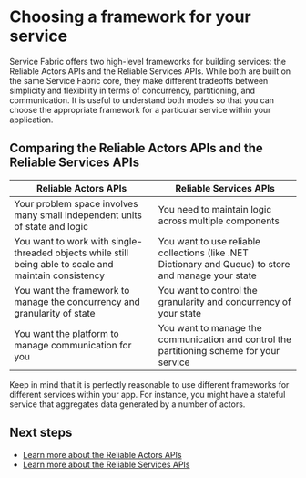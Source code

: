<properties
   pageTitle="Choosing a framework"
   description="Service Fabric offers two high-level frameworks for building services: the actor framework and the services framework. Understanding the value of each will help you make the right architectural decisions for your application."
   services="service-fabric"
   documentationCenter=".net"
   authors="seanmck"
   manager="timlt"
   editor=""/>

<tags
   ms.service="service-fabric"
   ms.devlang="dotNet"
   ms.topic="article"
   ms.tgt_pltfrm="NA"
   ms.workload="NA"
   ms.date="07/09/2015"
   ms.author="seanmck"/>

# Choosing a framework for your service

Service Fabric offers two high-level frameworks for building services: the Reliable Actors APIs and the Reliable Services APIs. While both are built on the same Service Fabric core, they make different tradeoffs between simplicity and flexibility in terms of concurrency, partitioning, and communication. It is useful to understand both models so that you can choose the appropriate framework for a particular service within your application.

## Comparing the Reliable Actors APIs and the Reliable Services APIs

|**Reliable Actors APIs**|**Reliable Services APIs**|
|-----------------------|--------------------------|
|Your problem space involves many small independent units of state and logic|You need to maintain logic across multiple components|
|You want to work with single-threaded objects while still being able to scale and maintain consistency|You want to use reliable collections (like .NET Dictionary and Queue) to store and manage your state|
|You want the framework to manage the concurrency and granularity of state|You want to control the granularity and concurrency of your state|
|You want the platform to manage communication for you|You want to manage the communication and control the partitioning scheme for your service|

Keep in mind that it is perfectly reasonable to use different frameworks for different services within your app. For instance, you might have a stateful service that aggregates data generated by a number of actors.

## Next steps

- [Learn more about the Reliable Actors APIs](service-fabric-reliable-actors-introduction.md)
- [Learn more about the Reliable Services APIs](../Service-Fabric/service-fabric-reliable-services-introduction.md)

